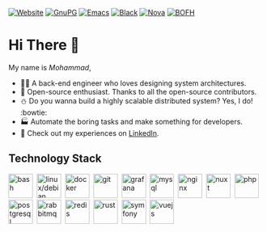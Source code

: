 [![Website](https://img.shields.io/website?url=https%3A%2F%2Fslashsbin.dev%2F)](https://slashsbin.dev/)
[![GnuPG](https://img.shields.io/badge/GPG-34C5CCF9-0093DD?logo=gnuprivacyguard)](https://mail-api.proton.me/pks/lookup?op=get&search=slashsbin@proton.me "Fingerprint: F7D5 ABA8 F99A 7D76 F4D4  EF49 2177 3080 34C5 CCF9")
[![Emacs](https://img.shields.io/badge/Compatibility-Emacs-%237F5AB6?logo=gnuemacs)](https://www.gnu.org/software/emacs/manual/html_node/emacs/Amusements.html)
[![Black](https://img.shields.io/badge/Code%20Style-Black%20%F0%9F%90%88%E2%80%8D%E2%AC%9B-black)](https://github.com/topics/tui)
[![Nova](https://img.shields.io/badge/Certified%20For-StarCraft%20II%3A%20Nova%20Covert%20Ops-blue)](https://starcraft2.blizzard.com/)
[![BOFH](https://img.shields.io/badge/BOFH-%2FsBin-004d44)](https://slashsbin.dev/)

# Hi There 👋

My name is _Mohammad_,

- :technologist: A back-end engineer who loves designing system architectures.
- :gift: Open-source enthusiast. Thanks to all the open-source contributors.
- :snowman: Do you wanna build a highly scalable distributed system? Yes, I do! :bowtie:
- :factory: Automate the boring tasks and make something for developers.
- :bookmark_tabs: Check out my experiences on [LinkedIn](https://www.linkedin.com/in/slashsbin).

## Technology Stack
<p align="left">
    <a title="Bash" href="https://www.gnu.org/software/bash/" target="_blank"><img src="https://cdn.simpleicons.org/gnubash" alt="bash" width="48" height="48"/></a>&nbsp;
    <a title="Debian" href="https://www.debian.org/" target="_blank"> <img src="https://cdn.simpleicons.org/debian" alt="linux/debian" width="48" height="48"/></a>&nbsp;
    <a title="Docker" href="https://www.docker.com/" target="_blank"> <img src="https://cdn.simpleicons.org/docker" alt="docker" width="48" height="48"/></a>&nbsp;
    <a title="Git" href="https://git-scm.com/" target="_blank"> <img src="https://cdn.simpleicons.org/git" alt="git" width="48" height="48"/></a>&nbsp;
    <a title="Grafana" href="https://grafana.com/" target="_blank"> <img src="https://cdn.simpleicons.org/grafana" alt="grafana" width="48" height="48"/></a>&nbsp;
    <a title="MySQL" href="https://www.mysql.com/" target="_blank"> <img src="https://cdn.simpleicons.org/mysql" alt="mysql" width="48" height="48"/></a>&nbsp;
    <a title="NginX" href="https://www.nginx.com" target="_blank"> <img src="https://cdn.simpleicons.org/nginx" alt="nginx" width="48" height="48"/></a>&nbsp;
    <a title="Nuxt" href="https://nuxtjs.org/" target="_blank"> <img src="https://cdn.simpleicons.org/nuxt" alt="nuxt" width="48" height="48"/></a>&nbsp;
    <a title="PHP" href="https://www.php.net" target="_blank"> <img src="https://cdn.simpleicons.org/php" alt="php" width="48" height="48"/></a>&nbsp;
    <a title="PostgreSQL" href="https://www.postgresql.org" target="_blank"> <img src="https://cdn.simpleicons.org/postgresql" alt="postgresql" width="48" height="48"/></a>&nbsp;
    <a title="RabbitMQ" href="https://www.rabbitmq.com" target="_blank"> <img src="https://cdn.simpleicons.org/rabbitmq" alt="rabbitmq" width="48" height="48"/></a>&nbsp;
    <a title="Redis" href="https://redis.io" target="_blank"> <img src="https://cdn.simpleicons.org/redis" alt="redis" width="48" height="48"/></a>&nbsp;
    <a title="Rust" href="https://www.rust-lang.org" target="_blank"> <img src="https://cdn.simpleicons.org/rust" alt="rust" width="48" height="48"/></a>&nbsp;
    <a title="Symfony" href="https://symfony.com" target="_blank"> <img src="https://cdn.simpleicons.org/symfony" alt="symfony" width="48" height="48"/></a>&nbsp;
    <a title="VueJS" href="https://vuejs.org/" target="_blank"> <img src="https://cdn.simpleicons.org/vuedotjs" alt="vuejs" width="48" height="48"/></a>
</p>

